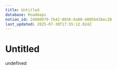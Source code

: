 ```yaml
---
title: Untitled
database: Roadmaps
notion_id: 24080979-7b42-8036-8a00-d005b43bec28
last_updated: 2025-07-30T17:55:12.824Z
---
```


# Untitled

undefined